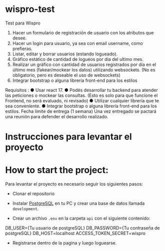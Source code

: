# wispro-test

Test para Wispro

1. Hacer un formulario de registración de usuario con los atributos que desee.
2. Hacer un login para usuario, ya sea con email username, como prefieras.
3. Listar, editar y borrar usuarios (estando logueado).
4. Gráfico estático de cantidad de logueos por dia del ultimo mes.
5. Realizar un gráfico con cantidad de usuarios registrados por día en el último mes
(fakear/mockear los datos) utilizando websockets. (No es obligatorio, pero es deseable el
uso de websockets)
6. Integrar bootstrap o alguna librería front-end para los estilos


Requisitos :
● Usar react 17.
● Podés desarrollar tu backend para atender las peticiones o mockear las consultas.
(Esto es solo para que funcione el Frontend, no será evaluado, ni revisado)
● Utilizar cualquier librería que te sea conveniente.
● Integrar bootstrap o alguna librería front-end para los estilos.
Fecha límite de entrega (1 semana)
Una vez entregado se pactará una reunión para defender el desarrollo realizado.

# Instrucciones para levantar el proyecto

# How to start the project:

Para levantar el proyecto es necesario seguir los siguientes pasos:

- Clonar el repositorio

- Instalar [PostgreSQL](https://www.postgresql.org/) en tu PC y crear una base de datos llamada `development`.


- Crear un archivo `.env` en la carpeta `api` con el siguiente contenido:

DB_USER={Tu usuario de postgreSQL}
DB_PASSWORD={Tu contraseña de postgreSQL}
DB_HOST=localhost
ACCESS_TOKEN_SECRET=wispro

- Registrarse dentro de la pagina y luego loguearse.